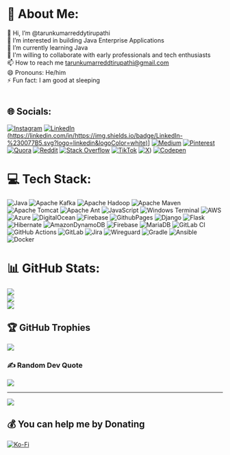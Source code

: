 # 💫 About Me:
👋 Hi, I’m @tarunkumarreddytirupathi<br>👀 I’m interested in building Java Enterprise Applications<br>🌱 I’m currently learning Java<br>💞️ I'm willing to collaborate with early professionals and tech enthusiasts<br>📫 How to reach me tarunkumarreddtirupathi@gmail.com<br>😄 Pronouns: He/him<br>⚡ Fun fact: I am good at sleeping<br><br>


## 🌐 Socials:
[![Instagram](https://img.shields.io/badge/Instagram-%23E4405F.svg?logo=Instagram&logoColor=white)](https://instagram.com/javadeveloperz) [![LinkedIn](https://img.shields.io/badge/LinkedIn-%230077B5.svg?logo=linkedin&logoColor=white)(https://linkedin.com/in/https://img.shields.io/badge/LinkedIn-%230077B5.svg?logo=linkedin&logoColor=white)](https://linkedin.com/in/tirupathi-tarun-kumar-reddy-8a8451314)] [![Medium](https://img.shields.io/badge/Medium-12100E?logo=medium&logoColor=white)](https://medium.com/@tarunkumarreddytirupathi) [![Pinterest](https://img.shields.io/badge/Pinterest-%23E60023.svg?logo=Pinterest&logoColor=white)](https://pinterest.com/tarunkumarreddytirupathi) [![Quora](https://img.shields.io/badge/Quora-%23B92B27.svg?logo=Quora&logoColor=white)](https://quora.com/profile/Tarun-Kumar-Reddy-Tirupathi) [![Reddit](https://img.shields.io/badge/Reddit-%23FF4500.svg?logo=Reddit&logoColor=white)](https://reddit.com/user/tarunkumarreedy) [![Stack Overflow](https://img.shields.io/badge/-Stackoverflow-FE7A16?logo=stack-overflow&logoColor=white)](https://stackoverflow.com/users/26447656) [![TikTok](https://img.shields.io/badge/TikTok-%23000000.svg?logo=TikTok&logoColor=white)](https://tiktok.com/@tarunkumarrz) [![X](https://img.shields.io/badge/X-black.svg?logo=X&logoColor=white)](https://x.com/tarunkumarrz)) [![Codepen](https://img.shields.io/badge/Codepen-000000?style=for-the-badge&logo=codepen&logoColor=white)](https://codepen.io/Tarun-Kumar-Reddy-Tirupathi-the-lessful) 

# 💻 Tech Stack:
![Java](https://img.shields.io/badge/java-%23ED8B00.svg?style=for-the-badge&logo=openjdk&logoColor=white) ![Apache Kafka](https://img.shields.io/badge/Apache%20Kafka-000?style=for-the-badge&logo=apachekafka) ![Apache Hadoop](https://img.shields.io/badge/Apache%20Hadoop-66CCFF?style=for-the-badge&logo=apachehadoop&logoColor=black) ![Apache Maven](https://img.shields.io/badge/Apache%20Maven-C71A36?style=for-the-badge&logo=Apache%20Maven&logoColor=white) ![Apache Tomcat](https://img.shields.io/badge/apache%20tomcat-%23F8DC75.svg?style=for-the-badge&logo=apache-tomcat&logoColor=black) ![Apache Ant](https://img.shields.io/badge/Apache%20Ant-A81C7D?style=for-the-badge&logo=Apache%20Ant&logoColor=white) ![JavaScript](https://img.shields.io/badge/javascript-%23323330.svg?style=for-the-badge&logo=javascript&logoColor=%23F7DF1E) ![Windows Terminal](https://img.shields.io/badge/Windows%20Terminal-%234D4D4D.svg?style=for-the-badge&logo=windows-terminal&logoColor=white) ![AWS](https://img.shields.io/badge/AWS-%23FF9900.svg?style=for-the-badge&logo=amazon-aws&logoColor=white) ![Azure](https://img.shields.io/badge/azure-%230072C6.svg?style=for-the-badge&logo=microsoftazure&logoColor=white) ![DigitalOcean](https://img.shields.io/badge/DigitalOcean-%230167ff.svg?style=for-the-badge&logo=digitalOcean&logoColor=white) ![Firebase](https://img.shields.io/badge/firebase-%23039BE5.svg?style=for-the-badge&logo=firebase) ![GithubPages](https://img.shields.io/badge/github%20pages-121013?style=for-the-badge&logo=github&logoColor=white) ![Django](https://img.shields.io/badge/django-%23092E20.svg?style=for-the-badge&logo=django&logoColor=white) ![Flask](https://img.shields.io/badge/flask-%23000.svg?style=for-the-badge&logo=flask&logoColor=white) ![Hibernate](https://img.shields.io/badge/Hibernate-59666C?style=for-the-badge&logo=Hibernate&logoColor=white) ![AmazonDynamoDB](https://img.shields.io/badge/Amazon%20DynamoDB-4053D6?style=for-the-badge&logo=Amazon%20DynamoDB&logoColor=white) ![Firebase](https://img.shields.io/badge/firebase-a08021?style=for-the-badge&logo=firebase&logoColor=ffcd34) ![MariaDB](https://img.shields.io/badge/MariaDB-003545?style=for-the-badge&logo=mariadb&logoColor=white) ![GitLab CI](https://img.shields.io/badge/gitlab%20CI-%23181717.svg?style=for-the-badge&logo=gitlab&logoColor=white) ![GitHub Actions](https://img.shields.io/badge/github%20actions-%232671E5.svg?style=for-the-badge&logo=githubactions&logoColor=white) ![GitLab](https://img.shields.io/badge/gitlab-%23181717.svg?style=for-the-badge&logo=gitlab&logoColor=white) ![Jira](https://img.shields.io/badge/jira-%230A0FFF.svg?style=for-the-badge&logo=jira&logoColor=white) ![Wireguard](https://img.shields.io/badge/wireguard-%2388171A.svg?style=for-the-badge&logo=wireguard&logoColor=white) ![Gradle](https://img.shields.io/badge/Gradle-02303A.svg?style=for-the-badge&logo=Gradle&logoColor=white) ![Ansible](https://img.shields.io/badge/ansible-%231A1918.svg?style=for-the-badge&logo=ansible&logoColor=white) ![Docker](https://img.shields.io/badge/docker-%230db7ed.svg?style=for-the-badge&logo=docker&logoColor=white)
# 📊 GitHub Stats:
![](https://github-readme-stats.vercel.app/api?username=tarunkumarreddytirupathi&theme=shadow_green&hide_border=false&include_all_commits=false&count_private=false)<br/>
![](https://github-readme-streak-stats.herokuapp.com/?user=tarunkumarreddytirupathi&theme=shadow_green&hide_border=false)<br/>
![](https://github-readme-stats.vercel.app/api/top-langs/?username=tarunkumarreddytirupathi&theme=shadow_green&hide_border=false&include_all_commits=false&count_private=false&layout=compact)

## 🏆 GitHub Trophies
![](https://github-profile-trophy.vercel.app/?username=tarunkumarreddytirupathi&theme=radical&no-frame=false&no-bg=true&margin-w=4)

### ✍️ Random Dev Quote
![](https://quotes-github-readme.vercel.app/api?type=horizontal&theme=radical)

---
[![](https://visitcount.itsvg.in/api?id=tarunkumarreddytirupathi&icon=0&color=0)](https://visitcount.itsvg.in)

  ## 💰 You can help me by Donating
  [![Ko-Fi](https://img.shields.io/badge/Ko--fi-F16061?style=for-the-badge&logo=ko-fi&logoColor=white)](https://ko-fi.com/tarunkumarreddytirupathi) 

  
<!-- Proudly created with GPRM ( https://gprm.itsvg.in )  readme file generator -->
